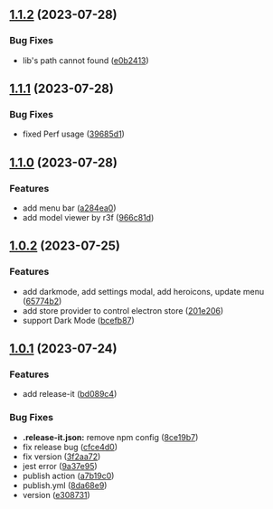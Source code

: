 

## [1.1.2](https://github.com/MarshallChang/Manyi-transformer/compare/v1.1.1...v1.1.2) (2023-07-28)


### Bug Fixes

* lib's path cannot found ([e0b2413](https://github.com/MarshallChang/Manyi-transformer/commit/e0b2413976bb011fa94bd50c93462d72dec01d9e))

## [1.1.1](https://github.com/MarshallChang/Manyi-transformer/compare/v1.1.0...v1.1.1) (2023-07-28)


### Bug Fixes

* fixed Perf usage ([39685d1](https://github.com/MarshallChang/Manyi-transformer/commit/39685d192147a5239dad11ff2e6b58f698226df5))

## [1.1.0](https://github.com/MarshallChang/Manyi-transformer/compare/v1.0.2...v1.1.0) (2023-07-28)


### Features

* add menu bar ([a284ea0](https://github.com/MarshallChang/Manyi-transformer/commit/a284ea09fa0d84c30bbf1b0fc7c9767befc15bc1))
* add model viewer by r3f ([966c81d](https://github.com/MarshallChang/Manyi-transformer/commit/966c81da2f757a8b8f12aca375b621403d2e3384))

## [1.0.2](https://github.com/MarshallChang/Manyi-transformer/compare/v1.0.1...v1.0.2) (2023-07-25)


### Features

* add darkmode, add settings modal, add heroicons, update menu ([65774b2](https://github.com/MarshallChang/Manyi-transformer/commit/65774b26b9c02b6ba958cd79a8988de4bc17021c))
* add store provider to control electron store ([201e206](https://github.com/MarshallChang/Manyi-transformer/commit/201e206f69c7ead6df45970f8ea73c42ff54e6f2))
* support Dark Mode ([bcefb87](https://github.com/MarshallChang/Manyi-transformer/commit/bcefb87bf314887944e49653a07296410b89270e))

## [1.0.1](https://github.com/MarshallChang/Manyi-transformer/compare/v1.0.0...v1.0.1) (2023-07-24)


### Features

* add release-it ([bd089c4](https://github.com/MarshallChang/Manyi-transformer/commit/bd089c43462be465f8cffab318475aa1e105f619))


### Bug Fixes

* **.release-it.json:** remove npm config ([8ce19b7](https://github.com/MarshallChang/Manyi-transformer/commit/8ce19b7ba15f4afd5cb142bd06044b3bd1f2ce1c))
* fix release bug ([cfce4d0](https://github.com/MarshallChang/Manyi-transformer/commit/cfce4d063ffd234c2f524983637fb28754088625))
* fix version ([3f2aa72](https://github.com/MarshallChang/Manyi-transformer/commit/3f2aa7206b3cf5ac47f5b4b4f5246523eb35b85b))
* jest error ([9a37e95](https://github.com/MarshallChang/Manyi-transformer/commit/9a37e9599115b2853992e13085000568cb75ae69))
* publish action ([a7b19c0](https://github.com/MarshallChang/Manyi-transformer/commit/a7b19c00a89fd921e62486dd10152cfb7243e058))
* publish.yml ([8da68e9](https://github.com/MarshallChang/Manyi-transformer/commit/8da68e91f3a53ae2aac064585e98ced8e46926c9))
* version ([e308731](https://github.com/MarshallChang/Manyi-transformer/commit/e308731b46221dcc4e141e3b6ef90091016cab9c))